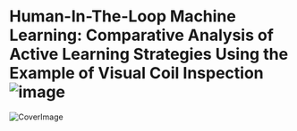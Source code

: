 # Human-In-The-Loop Machine Learning: Comparative Analysis of Active Learning Strategies Using the Example of Visual Coil Inspection![image](https://github.com/user-attachments/assets/fcde7f5e-cc2f-49b8-8b3c-8040a429d423)
![CoverImage](https://github.com/user-attachments/assets/57641ea4-4b0a-4d64-9c3d-d653960828e1)
